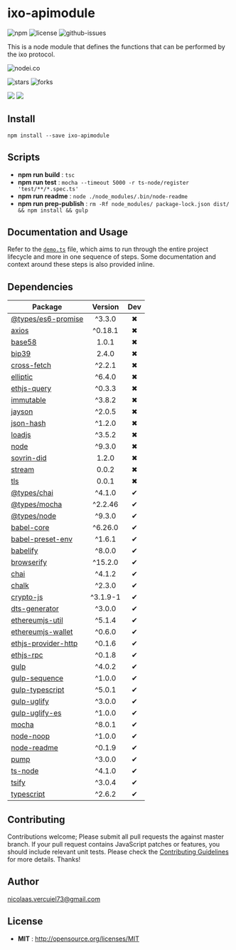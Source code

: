 # ixo-apimodule

![npm](https://img.shields.io/npm/v/@ixo/ixo-apimodule.svg)
![license](https://img.shields.io/npm/l/@ixo/ixo-apimodule.svg)
![github-issues](https://img.shields.io/github/issues/ixofoundation/ixo-apimodule.svg)

This is a node module that defines the functions that can be performed by the ixo protocol.

![nodei.co](https://nodei.co/npm/@ixo/ixo-apimodule.png?downloads=true&downloadRank=true&stars=true)

![stars](https://img.shields.io/github/stars/ixofoundation/ixo-apimodule.svg)
![forks](https://img.shields.io/github/forks/ixofoundation/ixo-apimodule.svg)

![](https://david-dm.org/ixofoundation/ixo-apimodule/status.svg)
![](https://david-dm.org/ixofoundation/ixo-apimodule/dev-status.svg)

## Install
`npm install --save ixo-apimodule`

## Scripts
 - **npm run build** : `tsc`
 - **npm run test** : `mocha --timeout 5000 -r ts-node/register 'test/**/*.spec.ts'`
 - **npm run readme** : `node ./node_modules/.bin/node-readme`
 - **npm run prep-publish** : `rm -Rf node_modules/ package-lock.json dist/ && npm install && gulp`

## Documentation and Usage
Refer to the [`demo.ts`](https://github.com/ixofoundation/ixo-apimodule/blob/master/test/demo.ts) file, which aims to run through the entire project lifecycle and more in one sequence of steps. Some documentation and context around these steps is also provided inline.

## Dependencies
Package | Version | Dev
--- |:---:|:---:
[@types/es6-promise](https://www.npmjs.com/package/@types/es6-promise) | ^3.3.0 | ✖ 
[axios](https://www.npmjs.com/package/axios) | ^0.18.1 | ✖ 
[base58](https://www.npmjs.com/package/base58) | 1.0.1 | ✖ 
[bip39](https://www.npmjs.com/package/bip39) | 2.4.0 | ✖ 
[cross-fetch](https://www.npmjs.com/package/cross-fetch) | ^2.2.1 | ✖ 
[elliptic](https://www.npmjs.com/package/elliptic) | ^6.4.0 | ✖ 
[ethjs-query](https://www.npmjs.com/package/ethjs-query) | ^0.3.3 | ✖ 
[immutable](https://www.npmjs.com/package/immutable) | ^3.8.2 | ✖ 
[jayson](https://www.npmjs.com/package/jayson) | ^2.0.5 | ✖ 
[json-hash](https://www.npmjs.com/package/json-hash) | ^1.2.0 | ✖ 
[loadjs](https://www.npmjs.com/package/loadjs) | ^3.5.2 | ✖ 
[node](https://www.npmjs.com/package/node) | ^9.3.0 | ✖ 
[sovrin-did](https://www.npmjs.com/package/sovrin-did) | 1.2.0 | ✖ 
[stream](https://www.npmjs.com/package/stream) | 0.0.2 | ✖ 
[tls](https://www.npmjs.com/package/tls) | 0.0.1 | ✖ 
[@types/chai](https://www.npmjs.com/package/@types/chai) | ^4.1.0 | ✔ 
[@types/mocha](https://www.npmjs.com/package/@types/mocha) | ^2.2.46 | ✔ 
[@types/node](https://www.npmjs.com/package/@types/node) | ^9.3.0 | ✔ 
[babel-core](https://www.npmjs.com/package/babel-core) | ^6.26.0 | ✔ 
[babel-preset-env](https://www.npmjs.com/package/babel-preset-env) | ^1.6.1 | ✔ 
[babelify](https://www.npmjs.com/package/babelify) | ^8.0.0 | ✔ 
[browserify](https://www.npmjs.com/package/browserify) | ^15.2.0 | ✔ 
[chai](https://www.npmjs.com/package/chai) | ^4.1.2 | ✔ 
[chalk](https://www.npmjs.com/package/chalk) | ^2.3.0 | ✔ 
[crypto-js](https://www.npmjs.com/package/crypto-js) | ^3.1.9-1 | ✔ 
[dts-generator](https://www.npmjs.com/package/dts-generator) | ^3.0.0 | ✔ 
[ethereumjs-util](https://www.npmjs.com/package/ethereumjs-util) | ^5.1.4 | ✔ 
[ethereumjs-wallet](https://www.npmjs.com/package/ethereumjs-wallet) | ^0.6.0 | ✔ 
[ethjs-provider-http](https://www.npmjs.com/package/ethjs-provider-http) | ^0.1.6 | ✔ 
[ethjs-rpc](https://www.npmjs.com/package/ethjs-rpc) | ^0.1.8 | ✔ 
[gulp](https://www.npmjs.com/package/gulp) | ^4.0.2 | ✔ 
[gulp-sequence](https://www.npmjs.com/package/gulp-sequence) | ^1.0.0 | ✔ 
[gulp-typescript](https://www.npmjs.com/package/gulp-typescript) | ^5.0.1 | ✔ 
[gulp-uglify](https://www.npmjs.com/package/gulp-uglify) | ^3.0.0 | ✔ 
[gulp-uglify-es](https://www.npmjs.com/package/gulp-uglify-es) | ^1.0.0 | ✔ 
[mocha](https://www.npmjs.com/package/mocha) | ^8.0.1 | ✔ 
[node-noop](https://www.npmjs.com/package/node-noop) | ^1.0.0 | ✔ 
[node-readme](https://www.npmjs.com/package/node-readme) | ^0.1.9 | ✔ 
[pump](https://www.npmjs.com/package/pump) | ^3.0.0 | ✔ 
[ts-node](https://www.npmjs.com/package/ts-node) | ^4.1.0 | ✔ 
[tsify](https://www.npmjs.com/package/tsify) | ^3.0.4 | ✔ 
[typescript](https://www.npmjs.com/package/typescript) | ^2.6.2 | ✔ 

## Contributing
Contributions welcome; Please submit all pull requests the against master branch. If your pull request contains JavaScript patches or features, you should include relevant unit tests. Please check the [Contributing Guidelines](contributng.md) for more details. Thanks!

## Author
nicolaas.vercuiel73@gmail.com

## License
 - **MIT** : http://opensource.org/licenses/MIT
